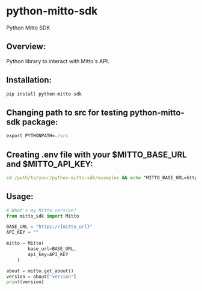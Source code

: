 # python-mitto-sdk
Python Mitto SDK

## Overview:

Python library to interact with Mitto's API.

## Installation:
```python
pip install python-mitto-sdk
```

## Changing path to src for testing python-mitto-sdk package:
```cmd
export PYTHONPATH=./src
```

## Creating .env file with your $MITTO_BASE_URL and $MITTO_API_KEY:
```cmd
cd /path/to/your/python-mitto-sdk/examples && echo "MITTO_BASE_URL=https://your-mitto.zuarbase.net">.env && echo "MITTO_API_KEY=<YOUR_API_KEY>">>.env
```

## Usage:
```python
# What's my Mitto version?
from mitto_sdk import Mitto

BASE_URL = "https://{mitto_url}"
API_KEY = ""

mitto = Mitto(
        base_url=BASE_URL,
        api_key=API_KEY
    )

about = mitto.get_about()
version = about["version"]
print(version)
```

